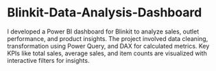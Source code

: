 # Blinkit-Data-Analysis-Dashboard
I developed a Power BI dashboard for Blinkit to analyze sales, outlet performance, and product insights. The project involved data cleaning, transformation using Power Query, and DAX for calculated metrics. Key KPIs like total sales, average sales, and item counts are visualized with interactive filters for insights.
